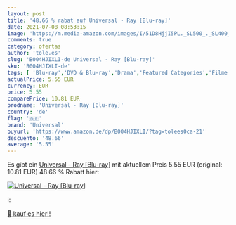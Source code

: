 ```yaml
---
layout: post
title: '48.66 % rabat auf Universal - Ray [Blu-ray]'
date: 2021-07-08 08:53:15
image: 'https://m.media-amazon.com/images/I/51D8HjjI5PL._SL500_._SL400_.jpg'
comments: true
category: ofertas
author: 'tole.es'
slug: 'B004HJIXLI-de Universal - Ray [Blu-ray]'
sku: 'B004HJIXLI-de'
tags: [ 'Blu-ray','DVD & Blu-ray','Drama','Featured Categories','Filme','Komödie & Unterhaltung','universal', ]
actualPrice: 5.55 EUR
currency: EUR
price: 5.55
comparePrice: 10.81 EUR
prodname: 'Universal - Ray [Blu-ray]'
country: 'de'
flag: '🇩🇪'
brand: 'Universal'
buyurl: 'https://www.amazon.de/dp/B004HJIXLI/?tag=tolees0ca-21'
descuento: '48.66'
average: '5.55'
---
```


Es gibt ein [Universal - Ray [Blu-ray]](https://www.amazon.de/dp/B004HJIXLI/?tag=tolees0ca-21) mit aktuellem Preis 5.55 EUR (original: 10.81 EUR) 48.66 % Rabatt hier:

[![Universal - Ray [Blu-ray]](https://m.media-amazon.com/images/I/51D8HjjI5PL._SL500_._SL400_.jpg)](https://www.amazon.de/dp/B004HJIXLI/?tag=tolees0ca-21)

ℹ️:


[🛒 kauf es hier!!](https://www.amazon.de/dp/B004HJIXLI/?tag=tolees0ca-21)
